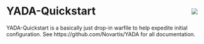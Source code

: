 # YADA-Quickstart
<div style="float:right;margin-top:-43px;">
    <img src="https://github.com/Novartis/YADA/blob/master/src/site/resources/images/blox250.png"/>
</div> 
YADA-Quickstart is a basically just drop-in warfile to help expedite initial configuration. 
See https://github.com/Novartis/YADA for all documentation.
